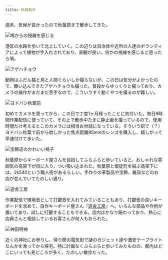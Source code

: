 ```yaml
---
title: 秋葉散歩
---
```

週末、気候が良かったので秋葉原まで散歩してきた。

![](https://lh6.googleusercontent.com/pgHHJN-zBbzNWra8rDdmwmSkXDs8527DS9scYE8BkXh6OC2FgrSptHfmkTsxNlvvHhH6eydrWuOn5SfOnQyX55rzI-GWMPpSxcdZ_2VI95XkOGoAAA5D6nybXyBblwBZ4m2QMxgS-ldaI-4nlIzVgBZer5vsDTrI7x3ZURgm-bzrG63Qcdhq7KCn5AyIBw "鳩からの視線を感じる")

港区の水路を歩いて北上していく。この辺りは自治体や近所の人達のボランティアによって植物が手入れされており、景観が良い。何かの視線を感じると思ったら鳩。

![](https://lh4.googleusercontent.com/CCeof9968QzYXjDGHNq9RyolrlEVlbxc0klf1bbPYPF127ud7sPtwpcfM_lwfOiBCKmJbfTy2DoHxYzc4u351-rwgJ42OSxV7WVJLO6VgXNixxRUDajRo-rtFwEbjw_6GpBTAQ4qCieDiP-ARefJirGFJMU4Zm0Rst00aCPyIFNia77RJ7MWWB3d1NS0aA "アゲハチョウ")

動物はふだん猫と鳥と人間ぐらいしか撮らないが、この日は気分がよかったので、舞い込んできたアゲハチョウも撮った。普段からゆっくりと撮っており、カメラの操作がまだまだ苦手なので、こういうすぐ動くやつを撮るのが難しい。

![](https://lh4.googleusercontent.com/xDsRHy7hCl2gcb3DEQuAuQLX9i-sadiJLYlwP0mapMm4NJW1A8I9TjCoRqrd7q8lb11Lgyt9DIThrwZ_AV4muavxwmD8m9W9GUNzHunr2KdR08vYhIgTJwq_xRgVcHRFJ2yjuNZyQs0zEm0_fAg2eWQyKONTBQyOAyS9P3RnB3XNtx2a4iQIVtmZp8tiGw "ヨドバシ秋葉前")

初めてカメラを買ってから、この日で丁度1ヶ月経ったことに気付いた。毎日9時間作業配信に使っていて、その上で散歩中たまに静止画を撮っているので、使用時間だけ考えるとこのカメラには相当お世話になっている。そういう訳で（？）ヨドバシ秋葉で前から欲しかった焦点距離85mmのレンズを購入し、嬉しがって早速付けて歩いた。

![](https://lh6.googleusercontent.com/GCFhxTJCBq8lNtpPMIXHHD4FgW4qtBmmx76-E-fprIEIRTM3woCSowN9dlPZTgr_43ffQkLrLzezcwCvKAEmKrdQm2BXd6KSAP4eZ23vsIPKm1BJWIt1lVKwdShVql_ZseGKozOfLyu5Smzy8MpAGTwaLd07N6c1fOzIOaamvXJ0U5UmEtEw5nSF-7W98A "宝飾店のかわいい椅子")

秋葉原からキーボード屋さんを目指してふらふらと歩いていると、おしゃれな雰囲気の高架下が目に入り、つい吸い込まれた。秋葉原と御徒町を結ぶ高架下には、2k540という職人街があるらしい。手作りの革製品や宝飾、雑貨などのお店が並んでいてたのしい通り。

![](https://lh3.googleusercontent.com/Te1Qgyi694z-O_2dSUSvqmie-iqy2DlojvcgAPK3m7DD2CUGq2k7Ub50Mej3DuQqV30n4VjBuw4AnTc-CopJ6A0F_foAcNKQ8gsBuo3yBHUcy1PXblkQ0NdI1g1ZUGFNF0CQtAOiEF1QjSwsIKImSi0yTp3FVF6JfIrc_JC5dI4o5w-Q6UU2LYZW1iVmcQ "遊舎工房")

作業配信で環境音として打鍵音を入れてみていることもあり、打鍵音の良いキーボードを求めて、自作キーボード屋さん『[遊舎工房](https://yushakobo.jp/)』へ。いろんな部品や作例が置いてあり、試しに打鍵することもできる。店内はかなり賑わっており、熱心に店員さんと相談しているお客さんが何人もおられた。

![](https://lh4.googleusercontent.com/wJAC3xrKuWAaZl3b2_e_r7yIT7CGzV2NCs2bccyg3A2_7aaYu8Pc8I-aLhGEMO8rWsprkkxZK1osSPKp9K-me6r4Huk1bfLhIR7Qfsby8iaFBcqk34gnqZ2in92yr5L6ApDAOa3HNf4d9-THRVH__wQlU-KYZes1fI0hVU9kTelDxLWnYUuwOoOGfV4JWw "神田明神")

近くの神社にお参りし、帰り際の電気街で謎のガジェット達や激安テープライトなんかを漁ってから帰宅。特に計画なくぶらぶらと歩いてみたものの、都内はどこにいっても見どころが多く、たのしい散歩だった。
